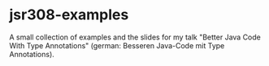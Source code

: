 # jsr308-examples

A small collection of examples and the slides for my talk "Better Java Code With Type Annotations" (german: Besseren Java-Code mit Type Annotations).
